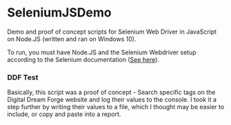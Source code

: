 # SeleniumJSDemo
Demo and proof of concept scripts for Selenium Web Driver in JavaScript on Node.JS (written and ran on Windows 10).

To run, you must have Node.JS and the Selenium Webdriver setup according to the Selenium documentation (<a href="https://www.selenium.dev/documentation/en/selenium_installation/installing_selenium_libraries/">See here</a>).

<h3>DDF Test</h3>
Basically, this script was a proof of concept - Search specific tags on the Digital Dream Forge website and log their values to the console. I took it a step further by writing their values to a file, which I thought may be easier to include, or copy and paste into a report.
